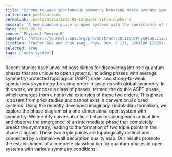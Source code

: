 ```yaml
---
title: "Strong-to-weak spontaneous symmetry breaking meets average symmetry-protected topological order"
collection: publications
permalink: /publication/2025-05-12-paper-title-number-8
excerpt: 'A new quantum phase in open systems with the coexistence of symmetry-protected topological order and spontaneous symmetry-breaking order'
date: 2025-05-12
venue: 'Physical Review B'
paperurl: 'https://journals.aps.org/prb/abstract/10.1103/PhysRevB.111.L201108'
citation: 'Yuchen Guo and Shuo Yang, Phys. Rev. B 111, L201108 (2025).'
selected: True
tags: ["open-system"]
---
```

Recent studies have unveiled possibilities for discovering intrinsic quantum phases that are unique to open systems, including phases with average symmetry-protected topological (ASPT) order and strong-to-weak spontaneous symmetry-breaking order in systems with global symmetry. In this work, we propose a class of phases, termed the double ASPT phase, which emerges from a nontrivial extension of these two orders. This phase is absent from prior studies and cannot exist in conventional closed systems. Using the recently developed imaginary-Lindbladian formalism, we explore the phase diagram of a one-dimensional open system with symmetry. We identify universal critical behaviors along each critical line and observe the emergence of an intermediate phase that completely breaks the symmetry, leading to the formation of two triple points in the phase diagram. These two triple points are topologically distinct and connected by a domain-wall decoration duality map. Our results promote the establishment of a complete classification for quantum phases in open systems with various symmetry conditions.
